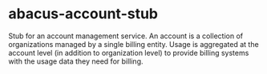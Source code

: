 abacus-account-stub
===

Stub for an account management service. An account is a collection of
organizations managed by a single billing entity. Usage is aggregated at the
account level (in addition to organization level) to provide billing systems
with the usage data they need for billing.

